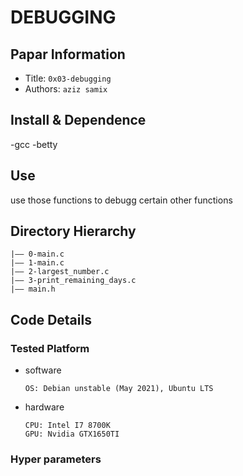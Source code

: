 DEBUGGING
===
## Papar Information
- Title:  `0x03-debugging`
- Authors:  `aziz samix`

## Install & Dependence
-gcc
-betty

## Use
 use those functions to debugg certain other functions
## Directory Hierarchy
```
|—— 0-main.c
|—— 1-main.c
|—— 2-largest_number.c
|—— 3-print_remaining_days.c
|—— main.h
```
## Code Details
### Tested Platform
- software
  ```
  OS: Debian unstable (May 2021), Ubuntu LTS
  ```
- hardware
  ```
  CPU: Intel I7 8700K
  GPU: Nvidia GTX1650TI
  ```
### Hyper parameters
```
```
